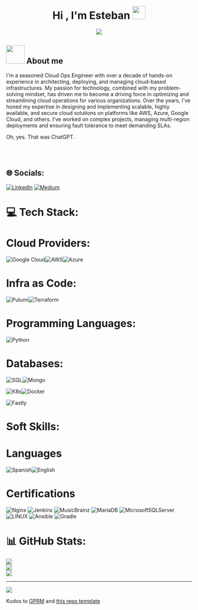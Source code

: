 <h1 align="center">Hi , I'm Esteban <img src="https://media.giphy.com/media/hvRJCLFzcasrR4ia7z/giphy.gif" width="35"></h1>
<p align="center">
  <a href="https://github.com/DenverCoder1/readme-typing-svg"><img src="https://readme-typing-svg.herokuapp.com?font=Time+New+Roman&color=%23C8BE25&size=25&center=true&vCenter=true&width=600&height=100&lines=CloudOps/DevOps+Engineer"></a>
</p>

## <picture><img src = "https://github.com/7oSkaaa/7oSkaaa/blob/main/Images/about_me.gif?raw=true" width = 50px></picture> About me
I'm a seasoned Cloud Ops Engineer with over a decade of hands-on experience in architecting, deploying, and managing cloud-based infrastructures. 
My passion for technology, combined with my problem-solving mindset, has driven me to become a driving force in optimizing and streamlining cloud
operations for various organizations.
Over the years, I've honed my expertise in designing and implementing scalable, highly available, and secure cloud solutions on platforms like AWS, Azure, Google Cloud, and others. I've worked on complex projects, managing multi-region deployments and ensuring fault tolerance to meet demanding SLAs.

Oh, yes. That was ChatGPT.

<br><br>

## 🌐 Socials:
[![LinkedIn](https://img.shields.io/badge/LinkedIn-%230077B5.svg?logo=linkedin&logoColor=white)](https://www.linkedin.com/in/esteban-aramendi/) 
[![Medium](https://img.shields.io/badge/Medium-%230077B5.svg?logo=Medium&color=FFFFFF&logoColor=black)](https://medium.com/@estebanaramendi) 

# 💻 Tech Stack:

# Cloud Providers:
![Google Cloud](https://img.shields.io/badge/Google%20Cloud-%234285F4.svg?style=for-the-badge&logo=google-cloud&logoColor=white)![AWS](https://img.shields.io/badge/AWS-%23FF9900.svg?style=for-the-badge&logo=amazon-aws&logoColor=white)![Azure](https://img.shields.io/badge/azure-%230072C6.svg?style=for-the-badge&logo=azure-devops&logoColor=white)

# Infra as Code:
![Pulumi](https://img.shields.io/badge/Pulumi-%23f7bf2a.svg?style=for-the-badge)![Terraform](https://img.shields.io/badge/Terraform-%237B42BC.svg?style=for-the-badge)

# Programming Languages:
![Python](https://img.shields.io/badge/python-3670A0?style=for-the-badge&logo=python&logoColor=ffdd54)

# Databases:
![SQL](https://img.shields.io/badge/SQL-%233262a8.svg?style=for-the-badge)![Mongo](https://img.shields.io/badge/MongoDB-%23589636.svg?style=for-the-badge)

![K8s](https://img.shields.io/badge/python-3670A0?style=for-the-badge&logo=python&logoColor=ffdd54)![Docker](https://img.shields.io/badge/python-3670A0?style=for-the-badge&logo=python&logoColor=ffdd54)

![Fastly](https://img.shields.io/badge/python-3670A0?style=for-the-badge&logo=python&logoColor=ffdd54)

# Soft Skills:

# Languages
![Spanish](https://img.shields.io/badge/python-3670A0?style=for-the-badge&logo=python&logoColor=ffdd54)![English](https://img.shields.io/badge/python-3670A0?style=for-the-badge&logo=python&logoColor=ffdd54)

# Certifications
   ![Nginx](https://img.shields.io/badge/nginx-%23009639.svg?style=for-the-badge&logo=nginx&logoColor=white) ![Jenkins](https://img.shields.io/badge/jenkins-%232C5263.svg?style=for-the-badge&logo=jenkins&logoColor=white) ![MusicBrainz](https://img.shields.io/badge/Musicbrainz-EB743B?style=for-the-badge&logo=musicbrainz&logoColor=BA478F) ![MariaDB](https://img.shields.io/badge/MariaDB-003545?style=for-the-badge&logo=mariadb&logoColor=white) ![MicrosoftSQLServer](https://img.shields.io/badge/Microsoft%20SQL%20Sever-CC2927?style=for-the-badge&logo=microsoft%20sql%20server&logoColor=white) ![LINUX](https://img.shields.io/badge/Linux-FCC624?style=for-the-badge&logo=linux&logoColor=black) ![Ansible](https://img.shields.io/badge/ansible-%231A1918.svg?style=for-the-badge&logo=ansible&logoColor=white) ![Gradle](https://img.shields.io/badge/Gradle-02303A.svg?style=for-the-badge&logo=Gradle&logoColor=white)
# 📊 GitHub Stats:
![](https://github-readme-stats.vercel.app/api?username=ekelevra&theme=blue-green&hide_border=true&include_all_commits=true&count_private=false)<br/>
![](https://github-readme-streak-stats.herokuapp.com/?user=ekelevra&theme=blue-green&hide_border=true)<br/>
![](https://github-readme-stats.vercel.app/api/top-langs/?username=ekelevra&theme=blue-green&hide_border=true&include_all_commits=true&count_private=false&layout=compact)

---
[![](https://visitcount.itsvg.in/api?id=ekelevra&icon=0&color=0)](https://visitcount.itsvg.in)

Kudos to [GPRM]( https://gprm.itsvg.in ) and [this repo template](https://github.com/durgeshsamariya/awesome-github-profile-readme-templates/blob/master/templates/7oSkaaa.md)

